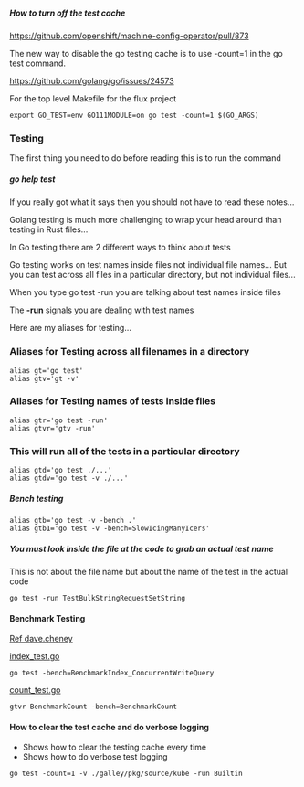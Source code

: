 
##### How to turn off the test cache

https://github.com/openshift/machine-config-operator/pull/873

The new way to disable the go testing cache is to use -count=1 in the go test command.

https://github.com/golang/go/issues/24573

For the top level Makefile for the flux project

```
export GO_TEST=env GO111MODULE=on go test -count=1 $(GO_ARGS)
```

### Testing

The first thing you need to do before reading this is to run
the command

##### go help test

If you really got what it says then you should not have to read these notes...

Golang testing is much more challenging to wrap your head around
than testing in Rust files...

In Go testing there are 2 different ways to think about tests

Go testing works on test names inside files not individual file names...
But you can test across all files in a particular directory,
but not individual files...

When you type go test -run you are talking about test names inside files

The **-run** signals you are dealing with test names

Here are my aliases for testing...

### Aliases for Testing across all filenames in a directory

```
alias gt='go test'
alias gtv='gt -v'
```

### Aliases for Testing names of tests inside files

```
alias gtr='go test -run'
alias gtvr='gtv -run'
```

### This will run all of the tests in a particular directory

```
alias gtd='go test ./...'
alias gtdv='go test -v ./...'
```

##### Bench testing

```
alias gtb='go test -v -bench .'
alias gtb1='go test -v -bench=SlowIcingManyIcers'
```

##### You must look inside the file at the code to grab an actual test name

This is not about the file name but about the name of the test in the actual code

```
go test -run TestBulkStringRequestSetString
```

#### Benchmark Testing

[Ref dave.cheney](https://dave.cheney.net/2013/06/30/how-to-write-benchmarks-in-go)

[index_test.go](https://github.com/influxdata/influxdb/blob/master/tsdb/index_test.go)

```
go test -bench=BenchmarkIndex_ConcurrentWriteQuery
```

[count_test.go](https://github.com/influxdata/flux/blob/master/stdlib/universe/count_test.go)

```
gtvr BenchmarkCount -bench=BenchmarkCount
```

#### How to clear the test cache and do verbose logging

* Shows how to clear the testing cache every time
* Shows how to do verbose test logging

```
go test -count=1 -v ./galley/pkg/source/kube -run Builtin
```
